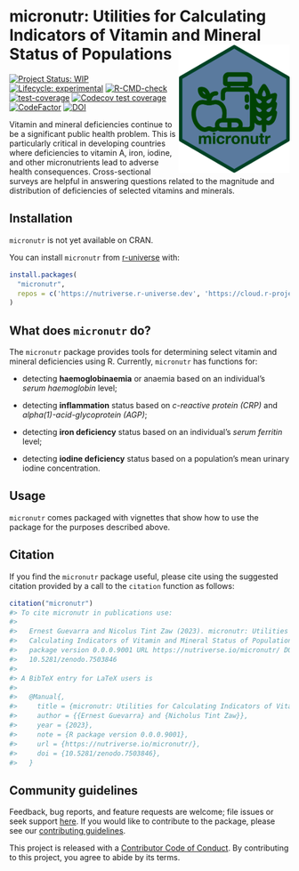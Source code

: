 
<!-- README.md is generated from README.Rmd. Please edit that file -->

# micronutr: Utilities for Calculating Indicators of Vitamin and Mineral Status of Populations <img src="man/figures/logo.png" width="200px" align="right" />

<!-- badges: start -->

[![Project Status:
WIP](https://www.repostatus.org/badges/latest/wip.svg)](https://www.repostatus.org/#wip)
[![Lifecycle:
experimental](https://img.shields.io/badge/lifecycle-experimental-orange.svg)](https://lifecycle.r-lib.org/articles/stages.html#experimental)
[![R-CMD-check](https://github.com/nutriverse/micronutr/actions/workflows/R-CMD-check.yaml/badge.svg)](https://github.com/nutriverse/micronutr/actions/workflows/R-CMD-check.yaml)
[![test-coverage](https://github.com/nutriverse/micronutr/actions/workflows/test-coverage.yaml/badge.svg)](https://github.com/nutriverse/micronutr/actions/workflows/test-coverage.yaml)
[![Codecov test
coverage](https://codecov.io/gh/nutriverse/micronutr/branch/main/graph/badge.svg)](https://app.codecov.io/gh/nutriverse/micronutr?branch=main)
[![CodeFactor](https://www.codefactor.io/repository/github/nutriverse/micronutr/badge)](https://www.codefactor.io/repository/github/nutriverse/micronutr)
[![DOI](https://zenodo.org/badge/584725138.svg)](https://zenodo.org/badge/latestdoi/584725138)
<!-- badges: end -->

Vitamin and mineral deficiencies continue to be a significant public
health problem. This is particularly critical in developing countries
where deficiencies to vitamin A, iron, iodine, and other micronutrients
lead to adverse health consequences. Cross-sectional surveys are helpful
in answering questions related to the magnitude and distribution of
deficiencies of selected vitamins and minerals.

## Installation

`micronutr` is not yet available on CRAN.

You can install `micronutr` from
[r-universe](https://r-universe.dev/search/) with:

``` r
install.packages(
  "micronutr", 
  repos = c('https://nutriverse.r-universe.dev', 'https://cloud.r-project.org')
)
```

## What does `micronutr` do?

The `micronutr` package provides tools for determining select vitamin
and mineral deficiencies using R. Currently, `micronutr` has functions
for:

- detecting **haemoglobinaemia** or anaemia based on an individual’s
  *serum haemoglobin* level;

- detecting **inflammation** status based on *c-reactive protein (CRP)*
  and *alpha(1)-acid-glycoprotein (AGP)*;

- detecting **iron deficiency** status based on an individual’s *serum
  ferritin* level;

- detecting **iodine deficiency** status based on a population’s mean
  urinary iodine concentration.

## Usage

`micronutr` comes packaged with vignettes that show how to use the
package for the purposes described above.

## Citation

If you find the `micronutr` package useful, please cite using the
suggested citation provided by a call to the `citation` function as
follows:

``` r
citation("micronutr")
#> To cite micronutr in publications use:
#> 
#>   Ernest Guevarra and Nicolus Tint Zaw (2023). micronutr: Utilities for
#>   Calculating Indicators of Vitamin and Mineral Status of Populations R
#>   package version 0.0.0.9001 URL https://nutriverse.io/micronutr/ DOI
#>   10.5281/zenodo.7503846
#> 
#> A BibTeX entry for LaTeX users is
#> 
#>   @Manual{,
#>     title = {micronutr: Utilities for Calculating Indicators of Vitamin and Mineral Status of Populations},
#>     author = {{Ernest Guevarra} and {Nicholus Tint Zaw}},
#>     year = {2023},
#>     note = {R package version 0.0.0.9001},
#>     url = {https://nutriverse.io/micronutr/},
#>     doi = {10.5281/zenodo.7503846},
#>   }
```

## Community guidelines

Feedback, bug reports, and feature requests are welcome; file issues or
seek support [here](https://github.com/nutriverse/micronutr/issues). If
you would like to contribute to the package, please see our
[contributing
guidelines](https://nutriverse.io/micronutr/CONTRIBUTING.html).

This project is released with a [Contributor Code of
Conduct](https://contributor-covenant.org/version/2/0/CODE_OF_CONDUCT.html).
By contributing to this project, you agree to abide by its terms.
